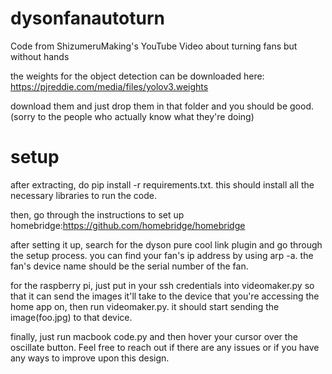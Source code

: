# dysonfanautoturn
Code from ShizumeruMaking's YouTube Video about turning fans but without hands


the weights for the object detection can be downloaded here: https://pjreddie.com/media/files/yolov3.weights


download them and just drop them in that folder and you should be good. (sorry to the people who actually know what they're doing)

# setup
after extracting, do pip install -r requirements.txt. this should install all the necessary libraries to run the code.

then, go through the instructions to set up homebridge:https://github.com/homebridge/homebridge

after setting it up, search for the dyson pure cool link plugin and go through the setup process.  you can find your fan's ip address by using arp -a. the fan's device name should be the serial number of the fan.

for the raspberry pi, just put in your ssh credentials into videomaker.py so that it can send the images it'll take to the device that you're accessing the home app on, then run videomaker.py. it should start sending the image(foo.jpg) to that device. 

finally, just run macbook code.py and then hover your cursor over the oscillate button. Feel free to reach out if there are any issues or if you have any ways to improve upon this design.
